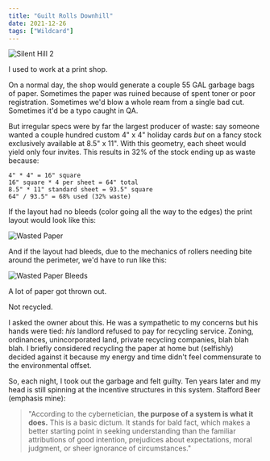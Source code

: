 ```yaml
---
title: "Guilt Rolls Downhill"
date: 2021-12-26
tags: ["Wildcard"]
---
```


![Silent Hill 2](/images/silent-hill-2.jpg)

I used to work at a print shop.

On a normal day, the shop would generate a couple 55 GAL garbage bags of paper. Sometimes the paper was ruined because of spent toner or poor registration. Sometimes we'd blow a whole ream from a single bad cut. Sometimes it'd be a typo caught in QA.

<!--x-->

But irregular specs were by far the largest producer of waste: say someone wanted a couple hundred custom 4" x 4" holiday cards _but_ on a fancy stock exclusively available at 8.5" x 11". With this geometry, each sheet would yield only four invites. This results in 32% of the stock ending up as waste because:

```
4" * 4" = 16" square
16" square * 4 per sheet = 64" total
8.5" * 11" standard sheet = 93.5" square
64" / 93.5" = 68% used (32% waste)
```

If the layout had no bleeds (color going all the way to the edges) the print layout would look like this:

![Wasted Paper](/images/happy-holidays.jpg)

And if the layout had bleeds, due to the mechanics of rollers needing bite around the perimeter, we'd have to run like this:

![Wasted Paper Bleeds](/images/happy-holidays-bleeds.jpg)

A lot of paper got thrown out.

Not recycled.

I asked the owner about this. He was a sympathetic to my concerns but his hands were tied: _his_ landlord refused to pay for recycling service. Zoning, ordinances, unincorporated land, private recycling companies, blah blah blah. I briefly considered recycling the paper at home but (selfishly) decided against it because my energy and time didn't feel commensurate to the environmental offset.

So, each night, I took out the garbage and felt guilty. Ten years later and my head is still spinning at the incentive structures in this system. Stafford Beer (emphasis mine):

> "According to the cybernetician, **the purpose of a system is what it does.** This is a basic dictum. It stands for bald fact, which makes a better starting point in seeking understanding than the familiar attributions of good intention, prejudices about expectations, moral judgment, or sheer ignorance of circumstances."
